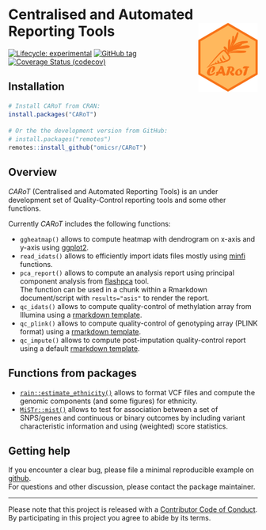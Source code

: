 
<!-- README.md is generated from README.Rmd. Please edit that file -->

# Centralised and Automated Reporting Tools <img src="man/figures/carot.png" align="right" width="120" />

<!-- badges: start -->

[![Lifecycle:
experimental](https://img.shields.io/badge/lifecycle-experimental-orange.svg)](https://www.tidyverse.org/lifecycle/#experimental)
[![GitHub
tag](https://img.shields.io/github/tag/omicsr/CARoT.svg?label=latest%20tag)](https://github.com/omicsr/CARoT)
[![Coverage Status
(codecov)](https://codecov.io/gh/omicsr/CARoT/branch/master/graph/badge.svg)](https://codecov.io/gh/omicsr/CARoT)
<!-- badges: end -->

## Installation

``` r
# Install CARoT from CRAN:
install.packages("CARoT")

# Or the the development version from GitHub:
# install.packages("remotes")
remotes::install_github("omicsr/CARoT")
```

## Overview

*CARoT* (Centralised and Automated Reporting Tools) is an under
development set of Quality-Control reporting tools and some other
functions.

Currently *CARoT* includes the following functions:

  - `ggheatmap()` allows to compute heatmap with dendrogram on x-axis
    and y-axis using [ggplot2](https://ggplot2.tidyverse.org/).
  - `read_idats()` allows to efficiently import idats files mostly using
    [minfi](https://doi.org/doi:10.18129/B9.bioc.minfi) functions.
  - `pca_report()` allows to compute an analysis report using principal
    component analysis from
    [flashpca](https://github.com/gabraham/flashpca) tool.  
    The function can be used in a chunk within a Rmarkdown
    document/script with `results="asis"` to render the report.
  - `qc_idats()` allows to compute quality-control of methylation array
    from Illumina using a [rmarkdown
    template](https://github.com/mcanouil/CARoT/blob/master/inst/rmarkdown/qc_idats.Rmd).
  - `qc_plink()` allows to compute quality-control of genotyping array
    (PLINK format) using a [rmarkdown
    template](https://github.com/mcanouil/CARoT/blob/master/inst/rmarkdown/qc_plink.Rmd).
  - `qc_impute()` allows to compute post-imputation quality-control
    report using a default [rmarkdown
    template](https://github.com/mcanouil/CARoT/blob/master/inst/rmarkdown/qc_impute.Rmd).

## Functions from packages

  - [`rain::estimate_ethnicity()`](https://github.com/omicsr/rain)
    allows to format VCF files and compute the genomic components (and
    some figures) for ethnicity.
  - [`MiSTr::mist()`](https://github.com/mcanouil/MiSTr) allows to test
    for association between a set of SNPS/genes and continuous or binary
    outcomes by including variant characteristic information and using
    (weighted) score statistics.

## Getting help

If you encounter a clear bug, please file a minimal reproducible example
on [github](https://github.com/omicsr/CARoT/issues).  
For questions and other discussion, please contact the package
maintainer.

-----

Please note that this project is released with a [Contributor Code of
Conduct](.github/CODE_OF_CONDUCT.md).  
By participating in this project you agree to abide by its terms.
